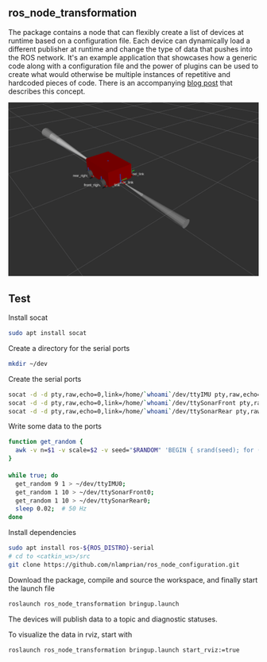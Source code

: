 ros_node_transformation
---

The package contains a node that can flexibly create a list of devices at runtime based on a configuration file. Each device can dynamically load a different publisher at runtime and change the type of data that pushes into the ROS network. It's an example application that showcases how a generic code along with a configuration file and the power of plugins can be used to create what would otherwise be multiple instances of repetitive and hardcoded pieces of code. There is an accompanying [blog post](http://nlamprian.me/blog/software/ros/2019/04/20/ros-node-transformation/) that describes this concept.

![robot-rviz](https://github.com/nlamprian/nlamprian.github.io/blob/master/assets/img/blog/2019-04-20-ros-node-transformation/robot-rviz.gif)

Test
---

Install socat

```bash
sudo apt install socat
```

Create a directory for the serial ports

```bash
mkdir ~/dev
```

Create the serial ports

```bash
socat -d -d pty,raw,echo=0,link=/home/`whoami`/dev/ttyIMU pty,raw,echo=0,link=/home/`whoami`/dev/ttyIMU0 &
socat -d -d pty,raw,echo=0,link=/home/`whoami`/dev/ttySonarFront pty,raw,echo=0,link=/home/`whoami`/dev/ttySonarFront0 &
socat -d -d pty,raw,echo=0,link=/home/`whoami`/dev/ttySonarRear pty,raw,echo=0,link=/home/`whoami`/dev/ttySonarRear0 &
```

Write some data to the ports

```bash
function get_random {
  awk -v n=$1 -v scale=$2 -v seed="$RANDOM" 'BEGIN { srand(seed); for (i=0; i<n; ++i) { printf("%.4f", scale*rand()); if (i<n-1) printf(","); else printf("\n"); } }'
}

while true; do
  get_random 9 1 > ~/dev/ttyIMU0;
  get_random 1 10 > ~/dev/ttySonarFront0;
  get_random 1 10 > ~/dev/ttySonarRear0;
  sleep 0.02;  # 50 Hz
done
```

Install dependencies

```bash
sudo apt install ros-${ROS_DISTRO}-serial
# cd to <catkin_ws>/src
git clone https://github.com/nlamprian/ros_node_configuration.git
```

Download the package, compile and source the workspace, and finally start the launch file

```bash
roslaunch ros_node_transformation bringup.launch
```

The devices will publish data to a topic and diagnostic statuses.

To visualize the data in rviz, start with

```bash
roslaunch ros_node_transformation bringup.launch start_rviz:=true
```

